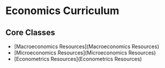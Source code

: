 # Economics Curriculum

## Core Classes

- [Macroeconomics Resources](Macroeconomics Resources)
- [Microeconomics Resources](Microeconomics Resources)
- [Econometrics Resources](Econometrics Resources)
